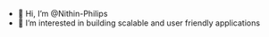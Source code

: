 - 👋 Hi, I’m @Nithin-Philips
- 💞️ I’m interested in building scalable and user friendly applications

<!---
Nithin-Philips/Nithin-Philips is a ✨ special ✨ repository because its `README.md` (this file) appears on your GitHub profile.
You can click the Preview link to take a look at your changes.
--->
